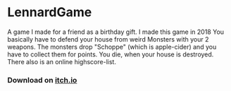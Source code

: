 # LennardGame
A game I made for a friend as a birthday gift. I made this game in 2018
You basically have to defend your house from weird Monsters with your 2 weapons.
The monsters drop "Schoppe" (which is apple-cider) and you have to collect them for points. You die, when your house is destroyed.
There also is an online highscore-list.

### Download on [itch.io](https://k4sma.itch.io/lennard)

